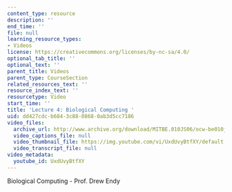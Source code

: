 ```yaml
---
content_type: resource
description: ''
end_time: ''
file: null
learning_resource_types:
- Videos
license: https://creativecommons.org/licenses/by-nc-sa/4.0/
optional_tab_title: ''
optional_text: ''
parent_title: Videos
parent_type: CourseSection
related_resources_text: ''
resource_index_text: ''
resourcetype: Video
start_time: ''
title: 'Lecture 4: Biological Computing '
uid: dd427cdc-b684-3c88-0868-0ab3d5cc7186
video_files:
  archive_url: http://www.archive.org/download/MITBE.010JS06/ocw-be010j-16feb2006-220k.mp4
  video_captions_file: null
  video_thumbnail_file: https://img.youtube.com/vi/UxdUvyBtfXY/default.jpg
  video_transcript_file: null
video_metadata:
  youtube_id: UxdUvyBtfXY
---
```


Biological Computing - Prof. Drew Endy

